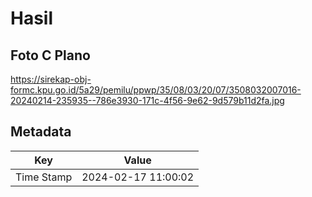 # Hasil

## Foto C Plano

https://sirekap-obj-formc.kpu.go.id/5a29/pemilu/ppwp/35/08/03/20/07/3508032007016-20240214-235935--786e3930-171c-4f56-9e62-9d579b11d2fa.jpg


## Metadata

| Key        | Value               |
| ---------- | ------------------- |
| Time Stamp | 2024-02-17 11:00:02 |



